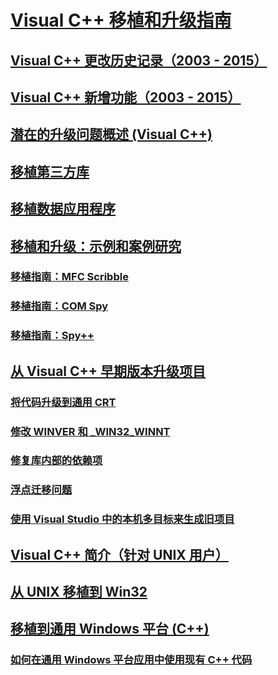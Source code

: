 # [Visual C++ 移植和升级指南](visual-cpp-porting-and-upgrading-guide.md)

## [Visual C++ 更改历史记录（2003 - 2015）](visual-cpp-change-history-2003-2015.md)

## [Visual C++ 新增功能（2003 - 2015）](visual-cpp-what-s-new-2003-through-2015.md)

## [潜在的升级问题概述 (Visual C++)](overview-of-potential-upgrade-issues-visual-cpp.md)

## [移植第三方库](porting-third-party-libraries.md)

## [移植数据应用程序](porting-data-applications.md)

## [移植和升级：示例和案例研究](porting-and-upgrading-examples-and-case-studies.md)

### [移植指南：MFC Scribble](porting-guide-mfc-scribble.md)

### [移植指南：COM Spy](porting-guide-com-spy.md)

### [移植指南：Spy++](porting-guide-spy-increment.md)

## [从 Visual C++ 早期版本升级项目](upgrading-projects-from-earlier-versions-of-visual-cpp.md)

### [将代码升级到通用 CRT](upgrade-your-code-to-the-universal-crt.md)

### [修改 WINVER 和 _WIN32_WINNT](modifying-winver-and-win32-winnt.md)

### [修复库内部的依赖项](fix-your-dependencies-on-library-internals.md)

### [浮点迁移问题](floating-point-migration-issues.md)

### [使用 Visual Studio 中的本机多目标来生成旧项目](use-native-multi-targeting.md)

## [Visual C++ 简介（针对 UNIX 用户）](introduction-to-visual-cpp-for-unix-users.md)

## [从 UNIX 移植到 Win32](porting-from-unix-to-win32.md)

## [移植到通用 Windows 平台 (C++)](porting-to-the-universal-windows-platform-cpp.md)

### [如何在通用 Windows 平台应用中使用现有 C++ 代码](how-to-use-existing-cpp-code-in-a-universal-windows-platform-app.md)

